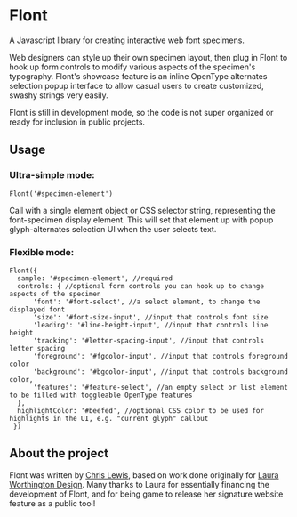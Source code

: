 # Flont
A Javascript library for creating interactive web font specimens.

Web designers can style up their own specimen layout, then plug in Flont to hook up 
form controls to modify various aspects of the specimen's typography. Flont's showcase
feature is an inline OpenType alternates selection popup interface to allow casual users to
create customized, swashy strings very easily.

Flont is still in development mode, so the code is not super organized or ready for
inclusion in public projects.

## Usage

### Ultra-simple mode:

```
Flont('#specimen-element')
```

Call with a single element object or CSS selector string, representing the font-specimen display element.
This will set that element up with popup glyph-alternates selection UI when the user selects text.

### Flexible mode:

```
Flont({
  sample: '#specimen-element', //required
  controls: { //optional form controls you can hook up to change aspects of the specimen
      'font': '#font-select', //a select element, to change the displayed font
      'size': '#font-size-input', //input that controls font size
      'leading': '#line-height-input', //input that controls line height
      'tracking': '#letter-spacing-input', //input that controls letter spacing
      'foreground': '#fgcolor-input', //input that controls foreground color
      'background': '#bgcolor-input', //input that controls background color,
      'features': '#feature-select', //an empty select or list element to be filled with toggleable OpenType features
  },
  highlightColor: '#beefed', //optional CSS color to be used for highlights in the UI, e.g. "current glyph" callout
 })
```

## About the project

Flont was written by [Chris Lewis](https://chrislewis.codes/), based on work done originally for
[Laura Worthington Design](https://lauraworthingtondesign.com/news/article/the-type-tester).
Many thanks to Laura for essentially financing the development of Flont, and for being game
to release her signature website feature as a public tool!
